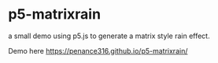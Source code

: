 # p5-matrixrain

a small demo using p5.js to generate a matrix style rain effect. 

Demo here
https://penance316.github.io/p5-matrixrain/
